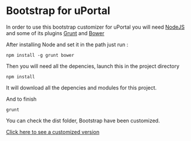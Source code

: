 # Bootstrap for uPortal

In order to use this bootstrap customizer for uPortal you will need [NodeJS](http://nodejs.org/) and some of its plugins [Grunt](http://gruntjs.com/) and [Bower](http://bower.io/)


After installing Node and set it in the path just run : 

```
npm install -g grunt bower
```

Then you will need all the depencies, launch this in the project directory

```
npm install
```

It will download all the depencies and modules for this project. 

And to finish 

```
grunt
```

You can check the dist folder, Bootstrap have been customized.



[Click here to see a customized version](https://gist.github.com/mbelmok01/8803499)
